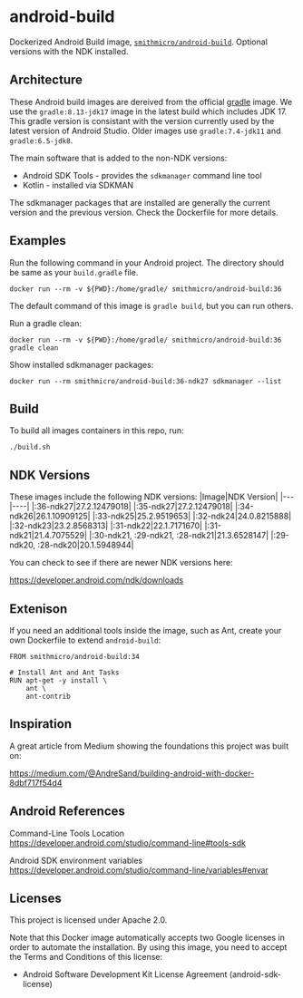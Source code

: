 # android-build
Dockerized Android Build image, [`smithmicro/android-build`](https://hub.docker.com/r/smithmicro/android-build).  Optional versions with the NDK installed.

## Architecture
These Android build images are dereived from the official [gradle](https://hub.docker.com/_/gradle) image.  We use the `gradle:8.13-jdk17` image in the latest build which includes JDK 17.  This gradle version is consistant with the version currently used by the latest version of Android Studio.  Older images use `gradle:7.4-jdk11` and `gradle:6.5-jdk8`.

The main software that is added to the non-NDK versions:
* Android SDK Tools - provides the `sdkmanager` command line tool
* Kotlin - installed via SDKMAN

The sdkmanager packages that are installed are generally the current version and the previous version.  Check the Dockerfile for more details.

## Examples
Run the following command in your Android project.  The directory should be same as your `build.gradle` file.
```
docker run --rm -v ${PWD}:/home/gradle/ smithmicro/android-build:36
```

The default command of this image is `gradle build`, but you can run others.

Run a gradle clean:
```
docker run --rm -v ${PWD}:/home/gradle/ smithmicro/android-build:36 gradle clean
```

Show installed sdkmanager packages:
```
docker run --rm smithmicro/android-build:36-ndk27 sdkmanager --list
```

## Build
To build all images containers in this repo, run:
```
./build.sh
```

## NDK Versions
These images include the following NDK versions:
|Image|NDK Version|
|---|----|
|:36-ndk27|27.2.12479018|
|:35-ndk27|27.2.12479018|
|:34-ndk26|26.1.10909125|
|:33-ndk25|25.2.9519653|
|:32-ndk24|24.0.8215888|
|:32-ndk23|23.2.8568313|
|:31-ndk22|22.1.7171670|
|:31-ndk21|21.4.7075529|
|:30-ndk21, :29-ndk21, :28-ndk21|21.3.6528147|
|:29-ndk20, :28-ndk20|20.1.5948944|

You can check to see if there are newer NDK versions here:

https://developer.android.com/ndk/downloads

## Extenison
If you need an additional tools inside the image, such as Ant, create your own Dockerfile to extend `android-build`:
```
FROM smithmicro/android-build:34

# Install Ant and Ant Tasks
RUN apt-get -y install \
    ant \
    ant-contrib
```

## Inspiration
A great article from Medium showing the foundations this project was built on:

https://medium.com/@AndreSand/building-android-with-docker-8dbf717f54d4

## Android References
Command-Line Tools Location
https://developer.android.com/studio/command-line#tools-sdk

Android SDK environment variables
https://developer.android.com/studio/command-line/variables#envar

## Licenses
This project is licensed under Apache 2.0.

Note that this Docker image automatically accepts two Google licenses in order to automate the installation.  By using this image, you need to accept the Terms and Conditions of this license:
* Android Software Development Kit License Agreement (android-sdk-license)
